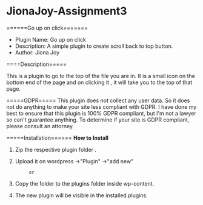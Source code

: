 # JionaJoy-Assignment3

======Go up on click=======

* Plugin Name:       Go up on click
* Description:       A simple plugin to create scroll back to top button.
* Author:            Jiona Joy


====Description=====

This is a plugin to go to the top of the file you are in.
It is a small icon on the bottom end of the page and on clicking it , it will take you to the top of that page.

=====GDPR=====
This plugin does not collect any user data. So it does not do anything to make your site less compliant with GDPR. I have done my best to ensure that this plugin is 100% GDPR compliant, but I'm not a lawyer so can't guarantee anything. To determine if your site is GDPR compliant, please consult an attorney.

=====Installation======
**How to Install**
1. Zip the respective plugin folder .
2. Upload it on wordpress  ->"Plugin"
                                ->"add new"

            or

1. Copy the folder to the plugins folder inside wp-content.
2. The new plugin will be visible in the installed plugins.
